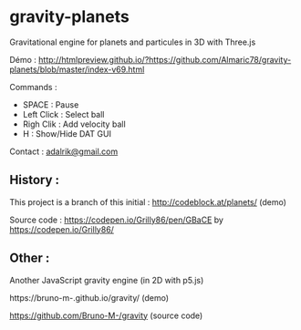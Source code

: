 # gravity-planets

Gravitational engine for planets and particules in 3D with Three.js

Démo : http://htmlpreview.github.io/?https://github.com/Almaric78/gravity-planets/blob/master/index-v69.html

Commands : 
- SPACE : Pause
- Left Click : Select ball
- Righ Clik : Add velocity ball
- H : Show/Hide DAT GUI

Contact : adalrik@gmail.com

## History : 

This project is a branch of this initial : http://codeblock.at/planets/ (demo)

Source code : https://codepen.io/Grilly86/pen/GBaCE by https://codepen.io/Grilly86/

## Other :

Another JavaScript gravity engine (in 2D with p5.js) 

https://bruno-m-.github.io/gravity/ (demo)

https://github.com/Bruno-M-/gravity (source code)
